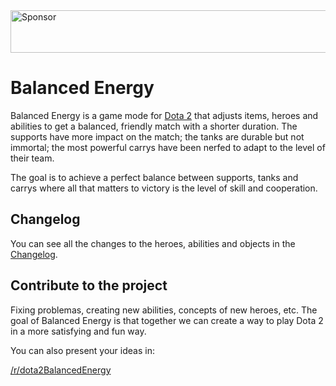 <a target='_blank' rel='nofollow' href='https://app.codesponsor.io/link/DKWo1c2SjKUHSpB4CFdNBsEs/balancedenergy/game'>
  <img alt='Sponsor' width='888' height='68' src='https://app.codesponsor.io/embed/DKWo1c2SjKUHSpB4CFdNBsEs/balancedenergy/game.svg' />
</a>

Balanced Energy
==

Balanced Energy is a game mode for [Dota 2](http://www.dota2.com/play/) that adjusts items, heroes and abilities to get a balanced, friendly match with a shorter duration. The supports have more impact on the match; the tanks are durable but not immortal; the most powerful carrys have been nerfed to adapt to the level of their team. 

The goal is to achieve a perfect balance between supports, tanks and carrys where all that matters to victory is the level of skill and cooperation.

Changelog
--

You can see all the changes to the heroes, abilities and objects in the [Changelog](https://balancedenergy.github.io/).

Contribute to the project
--

Fixing problemas, creating new abilities, concepts of new heroes, etc. The goal of Balanced Energy is that together we can create a way to play Dota 2 in a more satisfying and fun way.

You can also present your ideas in:

[/r/dota2BalancedEnergy](https://www.reddit.com/r/dota2BalancedEnergy/)